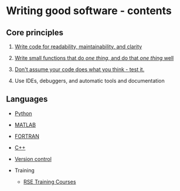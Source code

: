 # Writing good software - contents

## Core principles

1. [Write code for readability, maintainability, and clarity](code_for_readability.md)

2. [Write small functions that do _one thing_, and do that _one thing_ well](SRP.md)

3. [Don't assume your code does what you think - test it.](testing.md)

4. Use IDEs, debuggers, and automatic tools and documentation

## Languages

* [Python](python_style.md)

* [MATLAB](matlab_style.md)

* [FORTRAN](fortran_style.md)

* [C++](cpp_style.md)

* [Version control](version_control.md)

* Training
    * [RSE Training Courses](https://www.bristol.ac.uk/acrc/research-software-engineering/training/)

